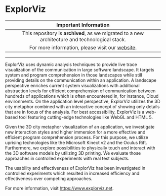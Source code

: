 # ExplorViz

| Important Information |
| :---:|
| This repository is **archived**, as we migrated to a new architecture and technological stack. |
| For more information, please visit our [website](https://www.explorviz.net). |

___

ExplorViz uses dynamic analysis techniques to provide live trace visualization of the communication in large software landscape. It targets system and program comprehension in those landscapes while still providing details on the communication within an application. A landscape perspective enriches current system visualizations with additional abstraction levels for efficient comprehension of communication between hundreds of applications which is often encountered in, for instance, Cloud environments. On the application level perspective, ExplorViz utilizes the 3D city metaphor combined with an interactive concept of showing only details that are in focus of the analysis. For best accessibility, ExplorViz is a web-based tool featuring cutting-edge technologies like WebGL and HTML 5.


Given the 3D city metaphor visualization of an application, we investigate new interaction styles and higher immersion for a more effective and efficient program comprehension process. For this purpose, we utilize uprising technologies like the Microsoft Kinect v2 and the Oculus Rift. Furthermore, we explore possibilities to physically touch and interact with the 3D software models by utilizing 3D printing. We evaluate those approaches in controlled experiments with real test subjects.


The usability and effectiveness of ExplorViz has been investigated in controlled experiments which resulted in increased efficiency and effectiveness over competing approaches.

For more information, visit https://www.explorviz.net.
